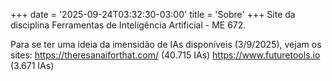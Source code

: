 +++
date = '2025-09-24T03:32:30-03:00'
title = 'Sobre'
+++
Site da disciplina Ferramentas de Inteligência Artificial - ME 672.

Para se ter uma ideia da imensidão de IAs disponíveis (3/9/2025), vejam os sites:
https://theresanaiforthat.com/ (40.715 IAs)
https://www.futuretools.io (3.671 IAs)

